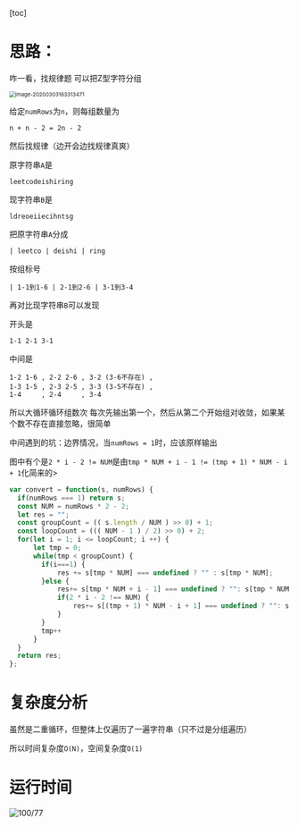 

[toc]

# 思路：

咋一看，找规律题
可以把Z型字符分组

<img src="C:\Users\Max\AppData\Roaming\Typora\typora-user-images\image-20200303163313471.png" alt="image-20200303163313471" style="zoom: 67%;" />

给定`numRows`为`n`，则每组数量为

```
n + n - 2 = 2n - 2
```
然后找规律（边开会边找规律真爽）

原字符串`A`是


```
leetcodeishiring
```


现字符串`B`是


```
ldreoeiiecihntsg
```


把原字符串`A`分成 

```
| leetco | deishi | ring
```
按组标号

```
| 1-1到1-6 | 2-1到2-6 | 3-1到3-4
```
再对比现字符串`B`可以发现

开头是


```
1-1 2-1 3-1
```

中间是

```
1-2 1-6 , 2-2 2-6 , 3-2 (3-6不存在) ,
1-3 1-5 , 2-3 2-5 , 3-3 (3-5不存在) ,
1-4     , 2-4     , 3-4
```

所以大循环循环组数次
每次先输出第一个，然后从第二个开始组对收敛，如果某个数不存在直接忽略，很简单



中间遇到的坑：边界情况，当`numRows = 1`时，应该原样输出



图中有个是`2 * i - 2 != NUM`是由`tmp * NUM + i - 1 != (tmp + 1) * NUM - i + 1`化简来的> 

```javascript
var convert = function(s, numRows) {
  if(numRows === 1) return s;
  const NUM = numRows * 2 - 2;
  let res = "";
  const groupCount = (( s.length / NUM ) >> 0) + 1; 
  const loopCount = ((( NUM - 1 ) / 2) >> 0) + 2; 
  for(let i = 1; i <= loopCount; i ++) {
      let tmp = 0;
      while(tmp < groupCount) {
        if(i===1) {
            res += s[tmp * NUM] === undefined ? "" : s[tmp * NUM];
        }else {
            res+= s[tmp * NUM + i - 1] === undefined ? "": s[tmp * NUM + i - 1];
            if(2 * i - 2 !== NUM) {
                res+= s[(tmp + 1) * NUM - i + 1] === undefined ? "": s[(tmp + 1) * NUM - i + 1];
            }
        }
        tmp++
      }
  }
  return res;
};
```

# 复杂度分析

虽然是二重循环，但整体上仅遍历了一遍字符串（只不过是分组遍历）

所以时间复杂度`O(N)`，空间复杂度`O(1)`

# 运行时间

![100/77](C:\Users\Max\AppData\Roaming\Typora\typora-user-images\image-20200303162704470.png)